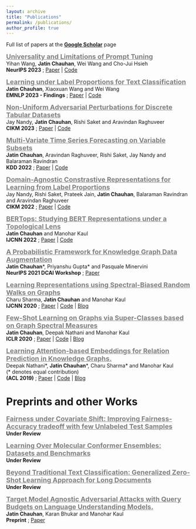 ```yaml
---
layout: archive
title: "Publications"
permalink: /publications/
author_profile: true
---
```


<!-- # Conference Publications -->

Full list of papers at the **[Google Scholar](https://scholar.google.com/citations?user=bTn5uuQAAAAJ)** page

<!-- ## 2022 -->

<span style="color:gray"><b><u><font size=4> Universality and Limitations of Prompt Tuning </font></u></b></span> \
Yihan Wang, **Jatin Chauhan**, Wei Wang and Cho-Jui Hsieh \
**NeurIPS 2023** ; [Paper](https://browse.arxiv.org/pdf/2305.18787.pdf) | [Code]()

<span style="color:gray"><b><u><font size=4> Learning under Label Proportions for Text Classification </font></u></b></span> \
**Jatin Chauhan**, Xiaoxuan Wang and Wei Wang \
**EMNLP 2023 - Findings** ; [Paper]() | [Code]()

<span style="color:gray"><b><u><font size=4> Non-Uniform Adversarial Perturbations for Discrete Tabular Datasets </font></u></b></span> \
Jay Nandy, **Jatin Chauhan**, Rishi Saket and Aravindan Raghuveer \
**CIKM 2023** ; [Paper]() | [Code]()

<span style="color:gray"><b><u><font size=4> Multi-Variate Time Series Forecasting on Variable Subsets </font></u></b></span> \
**Jatin Chauhan**, Aravindan Raghuveer, Rishi Saket, Jay Nandy and Balaraman Ravindran \
**KDD 2022** ; [Paper](https://arxiv.org/pdf/2206.12626.pdf) | [Code](https://github.com/google/vsf-time-series)

<span style="color:gray"><b><u><font size=4> Domain-Agnostic Constrastive Representations for Learning from Label Proportions </font></u></b></span> \
Jay Nandy, Rishi Saket, Prateek Jain, **Jatin Chauhan**, Balaraman Ravindran and Aravindan Raghuveer \
**CIKM 2022** ; [Paper](https://dl.acm.org/doi/10.1145/3511808.3557293) | [Code]()

<span style="color:gray"><b><u><font size=4> BERTops: Studying BERT Representations under a Topological Lens </font></u></b></span> \
**Jatin Chauhan** and Manohar Kaul \
**IJCNN 2022** ; [Paper](https://arxiv.org/abs/2205.00953) | [Code](https://github.com/chauhanjatin10/BERTops)

<!-- ## 2021 -->
<span style="color:gray"><b><u><font size=4> A Probabilistic Framework for Knowledge Graph Data Augmentation </font></u></b></span> \
**Jatin Chauhan**\*, Priyanshu Gupta\* and Pasquale Minervini \
**NeurIPS 2021 DCAI Workshop** ; [Paper](https://arxiv.org/pdf/2110.13205.pdf)



<!-- ## 2020 -->
<span style="color:gray"><b><u><font size=4> Learning Representations using Spectral-Biased Random Walks on
Graphs </font></u></b></span> \
Charu Sharma, **Jatin Chauhan** and Manohar Kaul \
**IJCNN 2020** ; [Paper](https://arxiv.org/pdf/2005.09752.pdf) | [Code](https://github.com/charusharma1991/LinkPred) | [Blog](https://medium.com/swlh/spectral-biased-random-walks-on-graphs-9fd771e384ae)
<!-- Conference: *International Joint Conference on Neural Networks **(IJCNN)** 2020 , Glasgow, UK* \ -->


<!-- <hr size=1> -->

<span style="color:gray"><b><u><font size=4> Few-Shot Learning on Graphs via Super-Classes based on Graph Spectral Measures </font></u></b></span> \
**Jatin Chauhan**, Deepak Nathani and Manohar Kaul \
**ICLR 2020** ; [Paper](https://www.openreview.net/forum?id=Bkeeca4Kvr) | [Code](https://github.com/chauhanjatin10/GraphsFewShot) | [Blog](https://medium.com/@cs17btech11019/few-shot-learning-on-graphs-f6312a9e9de5)
<!-- Conference: *International Conference on Learning Representations **(ICLR)** 2020, Addis Ababa, Ethiopia* \ -->


<!-- <hr width=1/> -->

<!-- ## 2019 -->
<span style="color:gray"><b><u><font size=4> Learning Attention-based Embeddings for Relation Prediction in
Knowledge Graphs. </font></u></b></span> \
Deepak Nathani\*, **Jatin Chauhan**\*, Charu Sharma* and Manohar Kaul \
(* denotes equal contribution) \
**(ACL 2019)** ; [Paper](https://www.aclweb.org/anthology/P19-1466.pdf) | [Code](https://www.aclweb.org/anthology/P19-1466.pdf) | [Blog](https://deepakn97.github.io/blog/2019/Knowledge-Base-Relation-Prediction/)
<!-- Conference: *Association for Computational Linguistics **(ACL)** 2019, Florence, Italy* \ -->


<!-- <hr size=5 /> -->


# Preprints and other Works
<!-- ## 2021 -->

<span style="color:gray"><b><u><font size=4> Fairness under Covariate Shift: Improving Fairness-Accuracy tradeoff with few Unlabeled Test Samples </font></u></b></span> \
**Under Review**
<!-- **Jatin Chauhan** \
**Preprint** ; [Paper]() -->

<span style="color:gray"><b><u><font size=4> Learning Over Molecular Conformer Ensembles: Datasets and Benchmarks </font></u></b></span> \
**Under Review**
<!-- **Jatin Chauhan** \
**Preprint** ; [Paper]() -->

<span style="color:gray"><b><u><font size=4> Beyond Traditional Text Classification: Generalized Zero-Shot Learning Approach
for Long Documents </font></u></b></span> \
**Under Review**
<!-- **Jatin Chauhan** \
**Preprint** ; [Paper]() -->


<span style="color:gray"><b><u><font size=4> Target Model Agnostic Adversarial Attacks with Query Budgets on Language Understanding Models. </font></u></b></span> \
**Jatin Chauhan**, Karan Bhukar and Manohar Kaul \
**Preprint** ; [Paper](https://arxiv.org/pdf/2106.07047.pdf)
